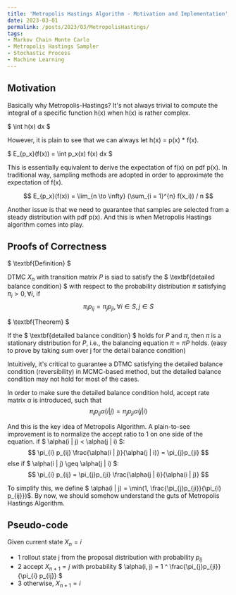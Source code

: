 ```yaml
---
title: 'Metropolis Hastings Algorithm - Motivation and Implementation'
date: 2023-03-01
permalink: /posts/2023/03/MetropolisHastings/
tags:
- Markov Chain Monte Carlo
- Metropolis Hastings Sampler
- Stochastic Process
- Machine Learning
---
```


Motivation
------
Basically why Metropolis-Hastings? It's not always trivial to compute the integral of a specific function h(x) when h(x) is rather complex.

$ \int h(x) dx $

However, it is plain to see that we can always let h(x) = p(x) * f(x).

$ E_{p_x}(f(x)) = \int p_x(x) f(x) dx $

This is essentially equivalent to derive the expectation of f(x) on pdf p(x). In traditional way, sampling methods are adopted in order to approximate the expectation of f(x).

$$ E_{p_x}(f(x)) =  \lim_{n \to \infty} (\sum_{i = 1}^{n} f(x_i)) / n $$

Another issue is that we need to guarantee that samples are selected from a steady distribution with pdf p(x). And this is when Metropolis Hastings algorithm comes into play.

Proofs of Correctness
------

$ \textbf{Definition} $

DTMC ${X_n}$ with transition matrix $P$ is siad to satisfy the $ \textbf{detailed balance condition} $ with respect to the probability distribution $\pi$ satisfying $\pi_{i}>0, \forall i,$ if
$$ \pi_{i}p_{ij} = \pi_{j}p_{ji}, \forall i \in S, j \in S $$

$ \textbf{Theorem} $

If the $ \textbf{detailed balance condition} $ holds for $P$ and $\pi$, then $\pi$ is a stationary distribution for $P$,
i.e., the balancing equation $\pi = \pi P$ holds. (easy to prove by taking sum over j  for the detail balance condition)

Intuitively, it's critical to guarantee a DTMC satisfying the detailed balance condition (reversibility) in MCMC-based method, but the detailed balance condition may not hold for most of the cases.

In order to make sure the detailed balance condition hold, accept rate matrix $\alpha$ is introduced, such that
$$ \pi_{i} p_{ij} \alpha(i | j) = \pi_{j}p_{ji} \alpha(j | i) $$

And this is the key idea of Metropolis Algorithm. A plain-to-see improvement is to normalize the accept ratio to 1 on one side of the equation.
if $ \alpha(i | j) < \alpha(j | i) $:
$$ \pi_{i} p_{ij} \frac{\alpha(i | j)}{\alpha(j | i)} = \pi_{j}p_{ji} $$
else if $ \alpha(i | j) \geq \alpha(j | i) $:
$$ \pi_{i} p_{ij} = \pi_{j}p_{ji} \frac{\alpha(j | i)}{\alpha(i | j)} $$

To simplify this, we define $ \alpha(i | j) = \min(1, \frac{\pi_{j}p_{ji}}{\pi_{i} p_{ij}})$.
By now, we should somehow understand the guts of Metropolis Hastings Algorithm.

Pseudo-code
------

Given current state $X_{n} = i$
  * 1 rollout state j from the proposal distribution with probability $p_{ij}$
  * 2 accept $X_{n+1} = j$ with probability $ \alpha(i, j) = 1 ^ \frac{\pi_{j}p_{ji}}{\pi_{i} p_{ij}} $
  * 3 otherwise, $X_{n+1} = i$















